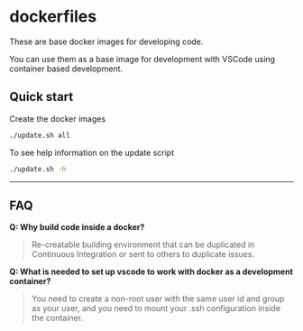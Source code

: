 # dockerfiles

These are base docker images for developing code.

You can use them as a base image for development with VSCode using container based development.

## Quick start

Create the docker images

```bash
./update.sh all
```

To see help information on the update script

```bash
./update.sh -h
```

-----

## FAQ

__Q: Why build code inside a docker?__

> Re-creatable building environment that can be duplicated in Continuous Integration or sent to others to duplicate issues.

__Q: What is needed to set up vscode to work with docker as a development container?__

> You need to create a non-root user with the same user id and group as your user, and you need to mount your .ssh configuration inside the container.
